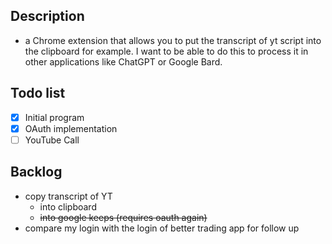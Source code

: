 ## Description

- a Chrome extension that allows you to put the transcript of yt script into the clipboard for example. I want to be able to do this to process it in other applications like ChatGPT or Google Bard.

## Todo list
- [X] Initial program
- [X] OAuth implementation
- [ ] YouTube Call

## Backlog

- copy transcript of YT
    - into clipboard
    - <s>into google keeps (requires oauth again)</s>
- compare my login with the login of better trading app for follow up